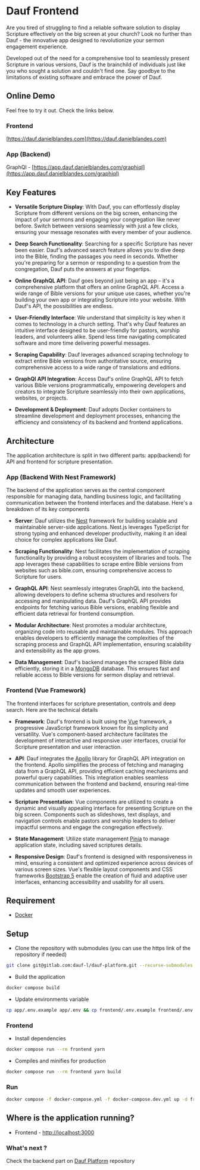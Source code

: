 # Dauf Frontend

Are you tired of struggling to find a reliable software solution to display Scripture effectively on the big screen at
your church? Look no further than Dauf - the innovative app designed to revolutionize your sermon engagement experience.

Developed out of the need for a comprehensive tool to seamlessly present Scripture in various versions, Dauf is the
brainchild of individuals just like you who sought a solution and couldn't find one. Say goodbye to the limitations of
existing software and embrace the power of Dauf.

## Online Demo

Feel free to try it out. Check the links below.

### Frontend

[https://dauf.danielblandes.com](https://dauf.danielblandes.com)

### App (Backend)

GraphQl - [https://app.dauf.danielblandes.com/graphiql](https://app.dauf.danielblandes.com/graphiql)

## Key Features

- **Versatile Scripture Display**: With Dauf, you can effortlessly display Scripture from different versions on the big
  screen, enhancing the impact of your sermons and engaging your congregation like never before. Switch between versions
  seamlessly with just a few clicks, ensuring your message resonates with every member of your audience.

- **Deep Search Functionality**: Searching for a specific Scripture has never been easier. Dauf's advanced search
  feature
  allows you to dive deep into the Bible, finding the passages you need in seconds. Whether you're preparing for a
  sermon
  or responding to a question from the congregation, Dauf puts the answers at your fingertips.

- **Online GraphQL API**: Dauf goes beyond just being an app – it's a comprehensive platform that offers an online
  GraphQL
  API. Access a wide range of Bible versions for your unique use cases, whether you're building your own app or
  integrating Scripture into your website. With Dauf's API, the possibilities are endless.

- **User-Friendly Interface**: We understand that simplicity is key when it comes to technology in a church setting.
  That's
  why Dauf features an intuitive interface designed to be user-friendly for pastors, worship leaders, and volunteers
  alike. Spend less time navigating complicated software and more time delivering powerful messages.

- **Scraping Capability**: Dauf leverages advanced scraping technology to extract entire Bible versions from
  authoritative
  source, ensuring comprehensive access to a wide range of translations and editions.

- **GraphQl API Integration**: Access Dauf's online GraphQL API to fetch various Bible versions programmatically,
  empowering
  developers and creators to integrate Scripture seamlessly into their own applications, websites, or projects.

- **Development & Deployment**: Dauf adopts Docker containers to streamline development and deployment processes,
  enhancing the efficiency and consistency of its backend and frontend applications.

## Architecture

The application architecture is split in two different parts: app(backend) for API and frontend for scripture
presentation.

### App (Backend With Nest Framework)

The backend of the application serves as the central component responsible for managing data, handling business logic,
and facilitating communication between the frontend interfaces and the database. Here's a breakdown of its key
components

- **Server**: Dauf utilizes the [Nest](https://docs.nestjs.com) framework for building scalable and maintainable
  server-side applications.
  Nest.js leverages TypeScript for strong typing and enhanced developer productivity, making it an ideal choice for
  complex applications like Dauf.

- **Scraping Functionality**: Nest facilitates the implementation of scraping functionality by providing a robust
  ecosystem
  of libraries and tools. The app leverages these capabilities to scrape entire Bible versions from websites such as
  bible.com, ensuring comprehensive access to Scripture for users.

- **GraphQL API**: Nest seamlessly integrates GraphQL into the backend, allowing developers to define schema structures
  and
  resolvers for accessing and manipulating data. Dauf's GraphQL API provides endpoints for fetching various Bible
  versions, enabling flexible and efficient data retrieval for frontend consumption.

- **Modular Architecture**: Nest promotes a modular architecture, organizing code into reusable and maintainable
  modules.
  This approach enables developers to efficiently manage the complexities of the scraping process and GraphQL API
  implementation, ensuring scalability and extensibility as the app grows.

- **Data Management**: Dauf's backend manages the scraped Bible data efficiently, storing it in
  a [MongoDB](https://www.mongodb.com/docs/drivers/node/current) database. This
  ensures fast and reliable access to Bible versions for sermon display and retrieval.

### Frontend (Vue Framework)

The frontend interfaces for scripture presentation, controls and deep search. Here are the technical details

- **Framework**: Dauf's frontend is built using the [Vue](https://v2.vuejs.org/) framework, a progressive JavaScript
  framework known for its
  simplicity and versatility. Vue's component-based architecture facilitates the development of interactive and
  responsive
  user interfaces, crucial for Scripture presentation and user interaction.

- **API**: Dauf integrates the [Apollo](https://apollo.vuejs.org) library for GraphQL API integration on the frontend.
  Apollo simplifies the process
  of fetching and managing data from a GraphQL API, providing efficient caching mechanisms and powerful query
  capabilities. This integration enables seamless communication between the frontend and backend, ensuring real-time
  updates and smooth user experiences.

- **Scripture Presentation**: Vue components are utilized to create a dynamic and visually appealing interface for
  presenting Scripture on the big screen. Components such as slideshows, text displays, and navigation controls enable
  pastors and worship leaders to deliver impactful sermons and engage the congregation effectively.

- **State Management**: Utilize state management [Pinia](https://pinia.vuejs.org) to manage application state, including
  saved scriptures details.

- **Responsive Design**: Dauf's frontend is designed with responsiveness in mind, ensuring a consistent and optimized
  experience across devices of various screen sizes. Vue's flexible layout components and CSS
  frameworks [Bootstrap 5](https://getbootstrap.com/docs/5.0/getting-started/introduction)
  enable the creation of fluid and adaptive user interfaces, enhancing accessibility and usability for all users.

## Requirement

- [Docker](https://docs.docker.com/install)

## Setup

- Clone the repository with submodules (you can use the https link of the repository if needed)

```bash
git clone git@gitlab.com:dauf-l/dauf-platform.git --recurse-submodules
```

- Build the application

```bash
docker compose build
```

- Update environments variable

```bash
cp app/.env.example app/.env && cp frontend/.env.example frontend/.env
```

### Frontend

- Install dependencies

```bash
docker compose run --rm frontend yarn
```

- Compiles and minifies for production

```bash
docker compose run --rm frontend yarn build
```

### Run

```bash
docker compose -f docker-compose.yml -f docker-compose.dev.yml up -d frontend
```

## Where is the application running?

- Frontend - [http://localhost:3000](http://localhost:3000)

### What's next ?

Check the backend part on [Dauf Platform](https://gitlab.com/dauf-l/dauf-platform) repository